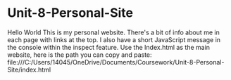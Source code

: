 # Unit-8-Personal-Site
Hello World
This is my personal website. 
There's a bit of info about me in each page with links at the top.
I also have a short JavaScript message in the console within the inspect feature.
Use the Index.html as the main website, here is the path you can copy and paste: file:///C:/Users/14045/OneDrive/Documents/Coursework/Unit-8-Personal-Site/index.html  